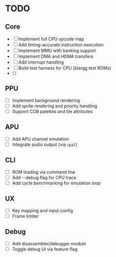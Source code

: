 # TODO

## Core

- [ ] Implement full CPU opcode map
- [ ] Add timing-accurate instruction execution
- [ ] Implement MMU with banking support
- [ ] Implement DMA and HDMA transfers
- [ ] Add interrupt handling
- [ ] Build test harness for CPU (blargg test ROMs)
- [ ]

## PPU

- [ ] Implement background rendering
- [ ] Add sprite rendering and priority handling
- [ ] Support CGB palettes and tile attributes

## APU

- [ ] Add APU channel emulation
- [ ] Integrate audio output (via `cpal`)

## CLI

- [ ] ROM loading via command line
- [ ] Add --debug flag for CPU trace
- [ ] Add cycle benchmarking for emulation loop

## UX

- [ ] Key mapping and input config
- [ ] Frame limiter

## Debug

- [ ] Add disassembler/debugger module
- [ ] Toggle debug UI via feature flag
